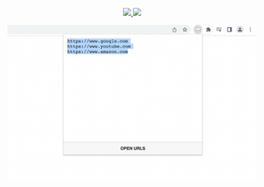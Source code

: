<p align="center">
  <a href="https://chrome.google.com/webstore/detail/tablist/eagbohciligljbgpbdbflaloangiodhe">
    <img src="https://img.shields.io/chrome-web-store/users/eagbohciligljbgpbdbflaloangiodhe?label=chrome&logo=google-chrome&logoColor=green&style=for-the-badge">
  </a>
  <a href="https://addons.mozilla.org/en-US/firefox/addon/tablist">
    <img src="https://img.shields.io/amo/users/tablist?color=orange&label=firefox&logo=mozilla-firefox&style=for-the-badge">     </a>
</p>
<p align="center">
  <img width="640px" src="https://raw.githubusercontent.com/slymax/tablist/master/screenshot.png">
</p>
